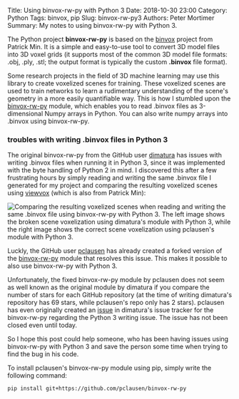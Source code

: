 Title: Using binvox-rw-py with Python 3
Date: 2018-10-30 23:00
Category: Python
Tags: binvox, pip
Slug: binvox-rw-py3
Authors: Peter Mortimer
Summary: My notes to using binvox-rw-py with Python 3.

The Python project **binvox-rw-py** is based on the [binvox](https://www.patrickmin.com/binvox/) project from Patrick Min. It is a simple and easy-to-use tool to convert 3D model files into 3D voxel grids (it supports most of the common 3D model file formats: .obj, .ply, .stl; the output format is typically the custom **.binvox** file format).

Some research projects in the field of 3D machine learning may use this library to create voxelized scenes for training. These voxelized scenes are used to train networks to learn a rudimentary understanding of the scene's geometry in a more easily quantifiable way. This is how I stumbled upon the [binvox-rw-py](https://github.com/dimatura/binvox-rw-py) module, which enables you to read .binvox files as 3-dimensional Numpy arrays in Python. You can also write numpy arrays into .binvox using binvox-rw-py.

### troubles with writing .binvox files in Python 3

The original binvox-rw-py from the GitHub user [dimatura](https://github.com/dimatura/) has issues with writing .binvox files when running it in Python 3, since it was implemented with the byte handling of Python 2 in mind. I discovered this after a few frustrating hours by simply reading and writing the same .binvox file I generated for my project and comparing the resulting voxelized scenes using [viewvox](https://www.patrickmin.com/viewvox/) (which is also from Patrick Min):

![Comparing the resulting voxelized scenes when reading and writing the same .binvox file using binvox-rw-py with Python 3. The left image shows the broken scene voxelization using dimatura's module with Python 3, while the right image shows the correct scene voxelization using pclausen's module with Python 3.]({static}/images/binvox/binvox_write_compare.png)

Luckly, the GitHub user [pclausen](https://github.com/pclausen/) has already created a forked version of the [binvox-rw-py](https://github.com/pclausen/binvox-rw-py) module that resolves this issue. This makes it possible to also use binvox-rw-py with Python 3.

Unfortunately, the fixed binvox-rw-py module by pclausen does not seem as well known as the original module by dimatura if you compare the number of stars for each GitHub repository (at the time of writing dimatura's repository has 69 stars, while pclausen's repo only has 2 stars). pclausen has even originally created an [issue](https://github.com/dimatura/binvox-rw-py/issues/3) in dimatura's issue tracker for the binvox-rw-py regarding the Python 3 writing issue. The issue has not been closed even until today.

So I hope this post could help someone, who has been having issues using binvox-rw-py with Python 3 and save the person some time when trying to find the bug in his code.

To install pclausen's binvox-rw-py module using pip, simply write the following command:

	pip install git+https://github.com/pclausen/binvox-rw-py